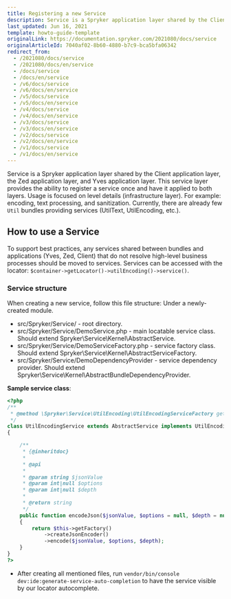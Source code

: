 ```yaml
---
title: Registering a new Service
description: Service is a Spryker application layer shared by the Client application layer, the Zed application layer, and Yves application layer.
last_updated: Jun 16, 2021
template: howto-guide-template
originalLink: https://documentation.spryker.com/2021080/docs/service
originalArticleId: 7040af02-8b60-4880-b7c9-bca5bfa06342
redirect_from:
  - /2021080/docs/service
  - /2021080/docs/en/service
  - /docs/service
  - /docs/en/service
  - /v6/docs/service
  - /v6/docs/en/service
  - /v5/docs/service
  - /v5/docs/en/service
  - /v4/docs/service
  - /v4/docs/en/service
  - /v3/docs/service
  - /v3/docs/en/service
  - /v2/docs/service
  - /v2/docs/en/service
  - /v1/docs/service
  - /v1/docs/en/service
---
```


Service is a Spryker application layer shared by the Client application layer, the Zed application layer, and Yves application layer. This service layer provides the ability to register a service once and have it applied to both layers. Usage is focused on level details (infrastructure layer). For example: encoding, text processing, and sanitization. Currently, there are already few `Util` bundles providing services (UtilText, UtilEncoding, etc.).

## How to use a Service
To support best practices, any services shared between bundles and applications (Yves, Zed, Client) that do not resolve high-level business processes should be moved to services. Services can be accessed with the locator: `$container->getLocator()->utilEncoding()->service()`.

### Service structure
When creating a new service, follow this file structure:
Under a newly-created module.

* src/Spryker/Service/ - root directory.
* src/Spryker/Service/DemoService.php - main locatable service class. Should extend Spryker\Service\Kernel\AbstractService.
* src/Spryker/Service/DemoServiceFactory.php - service factory class. Should extend Spryker\Service\Kernel\AbstractServiceFactory.
* src/Spryker/Service/DemoDependencyProvider - service dependency provider. Should extend Spryker\Service\Kernel\AbstractBundleDependencyProvider.

**Sample service class**:

```php
<?php
/**
 * @method \Spryker\Service\UtilEncoding\UtilEncodingServiceFactory getFactory()
 */
class UtilEncodingService extends AbstractService implements UtilEncodingServiceInterface
{

    /**
     * {@inheritdoc}
     *
     * @api
     *
     * @param string $jsonValue
     * @param int|null $options
     * @param int|null $depth
     *
     * @return string
     */
    public function encodeJson($jsonValue, $options = null, $depth = null)
    {
        return $this->getFactory()
            ->createJsonEncoder()
            ->encode($jsonValue, $options, $depth);
    }
}
?>
```

* After creating all mentioned files, run `vendor/bin/console dev:ide:generate-service-auto-completion` to have the service visible by our locator autocomplete.
